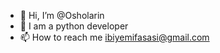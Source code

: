 - 👋 Hi, I’m @Osholarin
- 👀 I am a python developer
- 📫 How to reach me ibiyemifasasi@gmail.com

<!---
Osholarin/Osholarin is a ✨ special ✨ repository because its `README.md` (this file) appears on your GitHub profile.
You can click the Preview link to take a look at your changes.
--->
